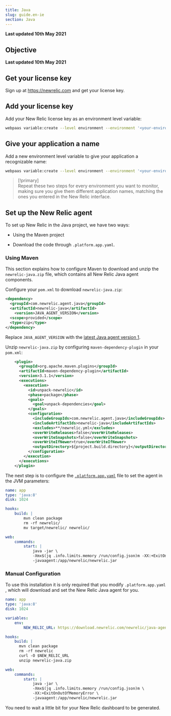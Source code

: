 ```yaml
---
title: Java
slug: guide.en-ie
section: Java
---
```


**Last updated 10th May 2021**



## Objective  

**Last updated 10th May 2021**


## Get your license key

Sign up at https://newrelic.com and get your license key.

## Add your license key

Add your New Relic license key as an environment level variable:

```bash
webpaas variable:create --level environment --environment '<your-environment>' --visible-build false --inheritable false env:NEW_RELIC_LICENSE_KEY --value '<your-new-relic-license-key>'
```

## Give your application a name

Add a new environment level variable to give your application a recognizable name:

```bash
webpaas variable:create --level environment --environment '<your-environment>' --visible-build false --inheritable false env:NEW_RELIC_APP_NAME --value '<your-application-name>'
```

> [!primary]  
> Repeat these two steps for every environment you want to monitor, making sure you give them different application names, matching the ones you entered in the New Relic interface.
> 

## Set up the New Relic agent

To set up New Relic in the Java project, we have two ways:

- Using the Maven project


- Download the code through `.platform.app.yaml`.



### Using Maven

This section explains how to configure Maven to download and unzip the `newrelic-java.zip` file, which contains all New Relic Java agent components.

Configure your `pom.xml` to download `newrelic-java.zip`:

```xml
<dependency>
  <groupId>com.newrelic.agent.java</groupId>
  <artifactId>newrelic-java</artifactId>
    <version>JAVA_AGENT_VERSION</version>
  <scope>provided</scope>
  <type>zip</type>
</dependency>
```

Replace `JAVA_AGENT_VERSION` with the [latest Java agent version 1](https://docs.newrelic.com/docs/agents/java-agent/getting-started/java-release-notes).

Unzip `newrelic-java.zip` by configuring `maven-dependency-plugin` in your `pom.xml`:

```xml
    <plugin>
      <groupId>org.apache.maven.plugins</groupId>
      <artifactId>maven-dependency-plugin</artifactId>
      <version>3.1.1</version>
      <executions>
        <execution>
          <id>unpack-newrelic</id>
          <phase>package</phase>
          <goals>
            <goal>unpack-dependencies</goal>
          </goals>
          <configuration>
            <includeGroupIds>com.newrelic.agent.java</includeGroupIds>
            <includeArtifactIds>newrelic-java</includeArtifactIds>
            <excludes>**/newrelic.yml</excludes>
            <overWriteReleases>false</overWriteReleases>
            <overWriteSnapshots>false</overWriteSnapshots>
            <overWriteIfNewer>true</overWriteIfNewer>
            <outputDirectory>${project.build.directory}</outputDirectory>
          </configuration>
        </execution>
      </executions>
    </plugin>
```

The next step is to configure the [`.platform.app.yaml`](../../../configuration-app) file to set the agent in the JVM parameters:

```yaml
name: app
type: 'java:8'
disk: 1024

hooks:
    build: |
        mvn clean package
        rm -rf newrelic/
        mv target/newrelic/ newrelic/

web:
    commands:
        start: |
            java -jar \
            -Xmx$(jq .info.limits.memory /run/config.json)m -XX:+ExitOnOutOfMemoryError \
            -javaagent:/app/newrelic/newrelic.jar
```

### Manual Configuration

To use this installation it is only required that you modify `.platform.app.yaml` , which will download and set the New Relic Java agent for you.

```yaml
name: app
type: 'java:8'
disk: 1024

variables:
    env:
        NEW_RELIC_URL: https://download.newrelic.com/newrelic/java-agent/newrelic-agent/current/newrelic-java.zip

hooks:
    build: |
      mvn clean package
      rm -rf newrelic
      curl -O $NEW_RELIC_URL
      unzip newrelic-java.zip

web:
    commands:
        start: |
            java -jar \
            -Xmx$(jq .info.limits.memory /run/config.json)m \
            -XX:+ExitOnOutOfMemoryError \
            -javaagent:/app/newrelic/newrelic.jar
```

You need to wait a little bit for your New Relic dashboard to be generated.
